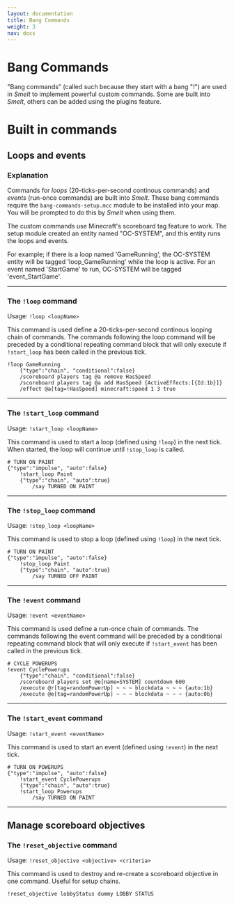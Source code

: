 ```yaml
---
layout: documentation
title: Bang Commands
weight: 3
nav: docs
---
```


Bang Commands
=============
"Bang commands" (called such because they start with a bang "!") are used in *Smelt* 
to implement powerful custom commands. Some are built into *Smelt*, others can be added using 
the plugins feature.

Built in commands
=================

Loops and events
----------------

### Explanation
Commands for *loops* (20-ticks-per-second continous commands) and *events* (run-once commands) are built into 
*Smelt*. These bang commands require the `bang-commands-setup.mcc` module to be installed into your map. 
You will be prompted to do this by *Smelt* when using them.

The custom commands use Minecraft's scoreboard tag feature to work. 
The setup module created an entity named "OC-SYSTEM", and this entity runs the loops and events. 

For example; if there is a loop named 'GameRunning', the OC-SYSTEM entity will be tagged 'loop_GameRunning' 
while the loop is active. For an event named 'StartGame' to run, OC-SYSTEM will be tagged 'event_StartGame'.

----

### The `!loop` command
Usage: `!loop <loopName>`

This command is used define a 20-ticks-per-second continous looping chain of commands. 
The commands following the loop command will be preceded by a conditional repeating command block that 
will only execute if `!start_loop` has been called in the previous tick. 


	!loop GameRunning
		{"type":"chain", "conditional":false}
		/scoreboard players tag @a remove HasSpeed
		/scoreboard players tag @a add HasSpeed {ActiveEffects:[{Id:1b}]}
		/effect @a[tag=!HasSpeed] minecraft:speed 1 3 true

----

### The `!start_loop` command
Usage: `!start_loop <loopName>`

This command is used to start a loop (defined using `!loop`) in the next tick. 
When started, the loop will continue until `!stop_loop` is called.


	# TURN ON PAINT
	{"type":"impulse", "auto":false}
		!start_loop Paint
		{"type":"chain", "auto":true}
			/say TURNED ON PAINT


----

### The `!stop_loop` command
Usage: `!stop_loop <loopName>`

This command is used to stop a loop (defined using `!loop`) in the next tick. 


	# TURN ON PAINT
	{"type":"impulse", "auto":false}
		!stop_loop Paint
		{"type":"chain", "auto":true}
			/say TURNED OFF PAINT

----

### The `!event` command
Usage: `!event <eventName>`

This command is used define a run-once chain of commands. 
The commands following the event command will be preceded by a conditional repeating command block that 
will only execute if `!start_event` has been called in the previous tick. 


	# CYCLE POWERUPS
	!event CyclePowerups
		{"type":"chain", "conditional":false}
		/scoreboard players set @e[name=SYSTEM] countdown 600
		/execute @r[tag=randomPowerUp] ~ ~ ~ blockdata ~ ~ ~ {auto:1b}
		/execute @e[tag=randomPowerUp] ~ ~ ~ blockdata ~ ~ ~ {auto:0b}


----

### The `!start_event` command
Usage: `!start_event <eventName>`

This command is used to start an event (defined using `!event`) in the next tick. 


	# TURN ON POWERUPS
	{"type":"impulse", "auto":false}
		!start_event CyclePowerups
		{"type":"chain", "auto":true}
		!start_loop Powerups
			/say TURNED ON PAINT

---

Manage scoreboard objectives
----------------------------

### The `!reset_objective` command
Usage: `!reset_objective <objective> <criteria>`

This command is used to destroy and re-create a scoreboard objective in one command. Useful for setup chains.


	!reset_objective lobbyStatus dummy LOBBY STATUS